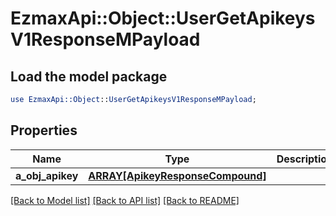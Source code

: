 # EzmaxApi::Object::UserGetApikeysV1ResponseMPayload

## Load the model package
```perl
use EzmaxApi::Object::UserGetApikeysV1ResponseMPayload;
```

## Properties
Name | Type | Description | Notes
------------ | ------------- | ------------- | -------------
**a_obj_apikey** | [**ARRAY[ApikeyResponseCompound]**](ApikeyResponseCompound.md) |  | 

[[Back to Model list]](../README.md#documentation-for-models) [[Back to API list]](../README.md#documentation-for-api-endpoints) [[Back to README]](../README.md)



